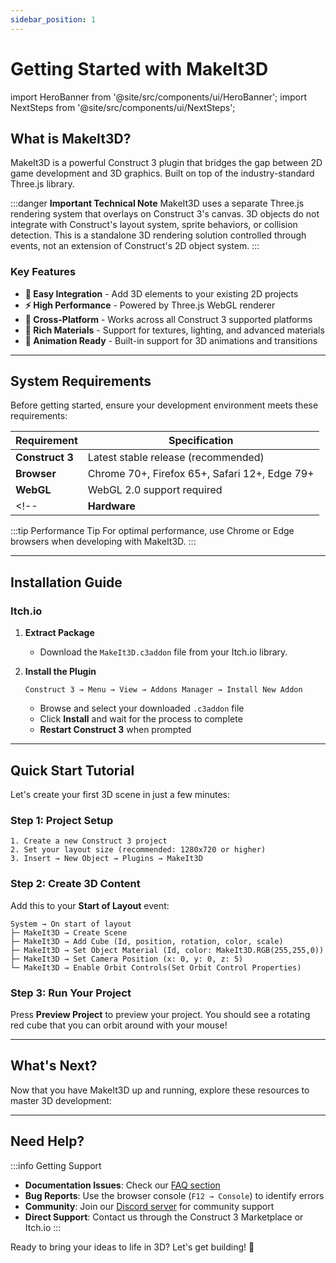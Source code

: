 ```yaml
---
sidebar_position: 1
---
```


# Getting Started with MakeIt3D

import HeroBanner from '@site/src/components/ui/HeroBanner';
import NextSteps from '@site/src/components/ui/NextSteps';

<HeroBanner 
    title="Transform Your Construct 3 Projects with Real 3D Power"
    subtitle="MakeIt3D seamlessly integrates Three.js into Construct 3, enabling you to create stunning 3D experiences without leaving your favorite game development environment."
/>

## What is MakeIt3D?

MakeIt3D is a powerful Construct 3 plugin that bridges the gap between 2D game development and 3D graphics. Built on top of the industry-standard Three.js library.

:::danger **Important Technical Note** 
MakeIt3D uses a separate Three.js rendering system that overlays on Construct 3's canvas. 3D objects do not integrate with Construct's layout system, sprite behaviors, or collision detection. This is a standalone 3D rendering solution controlled through events, not an extension of Construct's 2D object system.
:::
### Key Features

- **🎯 Easy Integration** - Add 3D elements to your existing 2D projects 
- **⚡ High Performance** - Powered by Three.js WebGL renderer
- **📱 Cross-Platform** - Works across all Construct 3 supported platforms
- **🎨 Rich Materials** - Support for textures, lighting, and advanced materials
- **🔄 Animation Ready** - Built-in support for 3D animations and transitions

---

## System Requirements

Before getting started, ensure your development environment meets these requirements:

| Requirement | Specification |
|-------------|---------------|
| **Construct 3** | Latest stable release (recommended) |
| **Browser** | Chrome 70+, Firefox 65+, Safari 12+, Edge 79+ |
| **WebGL** | WebGL 2.0 support required |
<!-- | **Hardware** | Dedicated graphics card recommended for complex scenes | -->

:::tip Performance Tip
For optimal performance, use Chrome or Edge browsers when developing with MakeIt3D.
:::

---

## Installation Guide

### Itch.io

1. **Extract Package**
   - Download the `MakeIt3D.c3addon` file from your Itch.io library.


2. **Install the Plugin**
   ```
   Construct 3 → Menu → View → Addons Manager → Install New Addon
   ```
   - Browse and select your downloaded `.c3addon` file
   - Click **Install** and wait for the process to complete
   - **Restart Construct 3** when prompted
---

## Quick Start Tutorial

Let's create your first 3D scene in just a few minutes:

### Step 1: Project Setup
```
1. Create a new Construct 3 project
2. Set your layout size (recommended: 1280x720 or higher)
3. Insert → New Object → Plugins → MakeIt3D
```

<!-- ### Step 2: Add Your First 3D Object
```
1. Select your MakeIt3D object
2. In the Properties panel, set:
   - Scene Width: 800
   - Scene Height: 600
   - Enable Auto-Resize: Yes
``` -->

### Step 2: Create 3D Content
Add this to your **Start of Layout** event:
```
System → On start of layout
├─ MakeIt3D → Create Scene
├─ MakeIt3D → Add Cube (Id, position, rotation, color, scale)
├─ MakeIt3D → Set Object Material (Id, color: MakeIt3D.RGB(255,255,0))
├─ MakeIt3D → Set Camera Position (x: 0, y: 0, z: 5)
└─ MakeIt3D → Enable Orbit Controls(Set Orbit Control Properties)
```

### Step 3: Run Your Project
Press **Preview Project** to preview your project. You should see a rotating red cube that you can orbit around with your mouse!

---

## What's Next?

Now that you have MakeIt3D up and running, explore these resources to master 3D development:

<NextSteps />

---

## Need Help?

:::info Getting Support
- **Documentation Issues**: Check our [FAQ section](./faq)
- **Bug Reports**: Use the browser console (`F12 → Console`) to identify errors
- **Community**: Join our [Discord server](https://discord.gg/BPmX5mgkkv) for community support
- **Direct Support**: Contact us through the Construct 3 Marketplace or Itch.io
:::

Ready to bring your ideas to life in 3D? Let's get building! 🚀